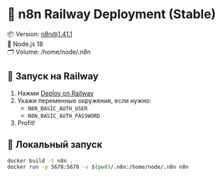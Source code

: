 # 🚂 n8n Railway Deployment (Stable)

📦 Version: n8n@1.41.1  
🧠 Node.js 18  
🗂 Volume: /home/node/.n8n

## 🚀 Запуск на Railway

1. Нажми [Deploy on Railway](https://railway.app/new)
2. Укажи переменные окружения, если нужно:
   - `N8N_BASIC_AUTH_USER`
   - `N8N_BASIC_AUTH_PASSWORD`
3. Profit!

## 💾 Локальный запуск

```bash
docker build -t n8n .
docker run -p 5678:5678 -v $(pwd)/.n8n:/home/node/.n8n n8n
